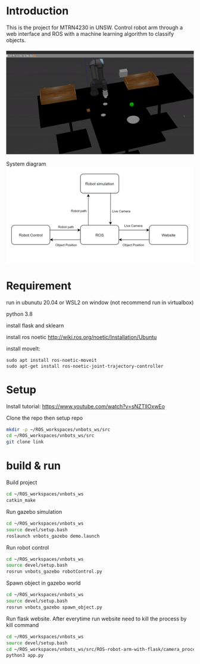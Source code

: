 # Introduction
This is the project for MTRN4230 in UNSW. Control robot arm through a web interface and ROS with a machine learning algorithm to classify objects. 

![grab-landing-page](https://github.com/joenguyen0109/ROS-robot-arm-with-flask/blob/main/gif.gif)

System diagram
![System Image](https://github.com/joenguyen0109/ROS-robot-arm-with-flask/blob/main/system.png)
# Requirement 
run in ubunutu 20.04 or WSL2 on window
(not recommend run in virtualbox)

python 3.8

install flask and sklearn

install ros noetic http://wiki.ros.org/noetic/Installation/Ubuntu

install moveIt:

	sudo apt install ros-noetic-moveit
	sudo apt-get install ros-noetic-joint-trajectory-controller



# Setup 
Install tutorial: https://www.youtube.com/watch?v=sNZTlIOxwEo

Clone the repo then setup repo
```bash
mkdir -p ~/ROS_workspaces/vnbots_ws/src
cd ~/ROS_workspaces/vnbots_ws/src
git clone link
```

# build & run
Build project
```bash
cd ~/ROS_workspaces/vnbots_ws
catkin_make
```

Run gazebo simulation
```bash
cd ~/ROS_workspaces/vnbots_ws
source devel/setup.bash
roslaunch vnbots_gazebo demo.launch
```
Run robot control
```bash
cd ~/ROS_workspaces/vnbots_ws
source devel/setup.bash
rosrun vnbots_gazebo robotControl.py
```
Spawn object in gazebo world
```bash
cd ~/ROS_workspaces/vnbots_ws
source devel/setup.bash
rosrun vnbots_gazebo spawn_object.py
```

Run flask website. After everytime run website need to kill the process by kill command
```bash
cd ~/ROS_workspaces/vnbots_ws
source devel/setup.bash
cd ~/ROS_workspaces/vnbots_ws/src/ROS-robot-arm-with-flask/camera_processing
python3 app.py 
```

